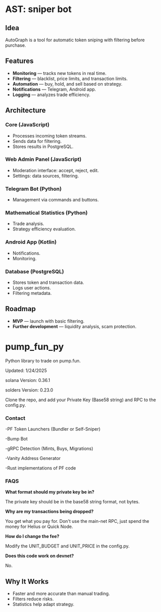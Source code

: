 # AST: sniper bot 

## Idea  
AutoGraph is a tool for automatic token sniping with filtering before purchase.  

## Features  

- **Monitoring** — tracks new tokens in real time.  
- **Filtering** — blacklist, price limits, and transaction limits.  
- **Automation** — buy, hold, and sell based on strategy.  
- **Notifications** — Telegram, Android app.  
- **Logging** — analyzes trade efficiency.  

## Architecture  

### Core (JavaScript)  
- Processes incoming token streams.  
- Sends data for filtering.  
- Stores results in PostgreSQL.  

### Web Admin Panel (JavaScript)  
- Moderation interface: accept, reject, edit.  
- Settings: data sources, filtering.  

### Telegram Bot (Python)  
- Management via commands and buttons.  

### Mathematical Statistics (Python)  
- Trade analysis.  
- Strategy efficiency evaluation.  

### Android App (Kotlin)  
- Notifications.  
- Monitoring.  

### Database (PostgreSQL)  
- Stores token and transaction data.  
- Logs user actions.  
- Filtering metadata.  

## Roadmap  

- **MVP** — launch with basic filtering.  
- **Further development** — liquidity analysis, scam protection.

# pump_fun_py

Python library to trade on pump.fun. 

Updated: 1/24/2025

solana Version: 0.36.1

solders Version: 0.23.0

Clone the repo, and add your Private Key (Base58 string) and RPC to the config.py.


### Contact

-PF Token Launchers (Bundler or Self-Sniper)

-Bump Bot

-gRPC Detection (Mints, Buys, Migrations)

-Vanity Address Generator

-Rust implementations of PF code


### FAQS

**What format should my private key be in?** 

The private key should be in the base58 string format, not bytes. 

**Why are my transactions being dropped?** 

You get what you pay for. Don't use the main-net RPC, just spend the money for Helius or Quick Node.

**How do I change the fee?** 

Modify the UNIT_BUDGET and UNIT_PRICE in the config.py. 

**Does this code work on devnet?**

No. 


## Why It Works  

- Faster and more accurate than manual trading.  
- Filters reduce risks.  
- Statistics help adapt strategy.  
